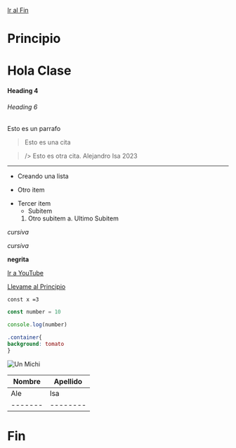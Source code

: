 
[Ir al Fin](#Fin)

# Principio

# Hola Clase

#### Heading 4

###### Heading 6

Esto es un parrafo

> Esto es una cita

> /> Esto es otra cita. Alejandro Isa 2023

--- 
+ Creando una lista
- Otro item
* Tercer item
   * Subitem
    1. Otro subitem
        a. Ultimo Subitem

*cursiva*

_cursiva_

**negrita**

[Ir a YouTube](https://www.youtube.com/)

[Llevame al Principio](#Principio)

`const x =3`

```js
const number = 10

console.log(number)
```

```css
.container{
background: tomato
}
```

![Un Michi](https://cdn.wamiz.fr/cdn-cgi/image/format=auto,quality=80,width=1200,height=900,fit=cover/article/main-picture/5f1ab523804ef449086633.jpg "Un Michi cariñoso (si esta en src poner la direccion)")

|Nombre |Apellido|
|-------|--------|
|Ale    |Isa     |
|-------|--------|





# Fin

